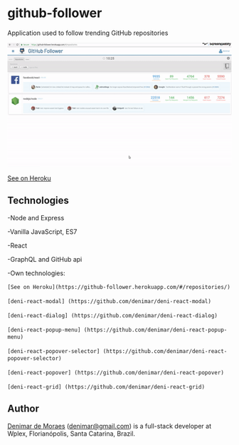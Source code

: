 # github-follower
Application used to follow trending GitHub repositories

![alt text](https://raw.githubusercontent.com/denimar/github-follower/master/github-follower.gif)


[See on Heroku](https://github-follower.herokuapp.com/#/repositories/)

## Technologies
  -Node and Express
  
  -Vanilla JavaScript, ES7
  
  -React
  
  -GraphQL and GitHub api
  
  -Own technologies:
  
    [See on Heroku](https://github-follower.herokuapp.com/#/repositories/)
  
    [deni-react-modal] (https://github.com/denimar/deni-react-modal)    
    
    [deni-react-dialog] (https://github.com/denimar/deni-react-dialog)
    
    [deni-react-popup-menu] (https://github.com/denimar/deni-react-popup-menu)
    
    [deni-react-popover-selector] (https://github.com/denimar/deni-react-popover-selector)
    
    [deni-react-popover] (https://github.com/denimar/deni-react-popover)
    
    [deni-react-grid] (https://github.com/denimar/deni-react-grid)
    
    
## Author

[Denimar de Moraes](http://github.com/denimar) (denimar@gmail.com) is a full-stack developer at Wplex, Florianópolis, Santa Catarina, Brazil.
